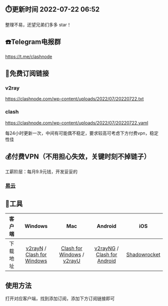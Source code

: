 ## ⏱️更新时间 2022-07-22 06:52

整理不易，还望兄弟们多多 star！

## ☎️Telegram电报群

https://t.me/clashnode

## 🔗免费订阅链接

### v2ray

https://clashnode.com/wp-content/uploads/2022/07/20220722.txt

### clash

https://clashnode.com/wp-content/uploads/2022/07/20220722.yaml

每24小时更新一次，中间有可能偶不稳定，要求较高可考虑下方付费vpn，稳定性佳

## 💰付费VPN（不用担心失效，关键时刻不掉链子）

工薪阶层：每月9.9元钱，开发妥妥的

### [易云](https://yiyun.io/#/register?code=rB5YAFAy)

## 🔨工具

 客户端 | Windows | Mac | Android | iOS 
 :-: | :-: | :-:| :-:| :-:
 下载地址 | [v2rayN](https://github.com/2dust/v2rayN/releases/download/3.27/v2rayN-Core.zip) / [Clash for Windows](https://github.com/Fndroid/clash_for_windows_pkg/releases) | [Clash for Windows](https://github.com/Fndroid/clash_for_windows_pkg/releases) / [v2rayU](https://github.com/yanue/V2rayU/releases/download/3.2.0/V2rayU.dmg) | [v2rayNG](https://github.com/2dust/v2rayNG/releases) / [Clash for Android](https://github.com/Kr328/ClashForAndroid/releases) | [Shadowrocket](https://apps.apple.com/us/app/shadowrocket/id932747118) 

## 使用方法

打开对应客户端，找到添加订阅，添加下方订阅链接即可
